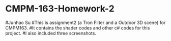 # CMPM-163-Homework-2
#Junhao Su 
#This is assignment2 (a Tron Filter and a Outdoor 3D scene) for CMPM163. 
#It contains the shader codes and other c# codes for this project. 
#I also included three screenshots.
